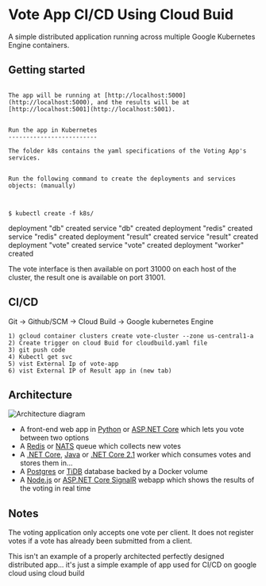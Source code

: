 Vote App CI/CD Using Cloud Buid 
=========

A simple distributed application running across multiple Google Kubernetes Engine containers.

Getting started
---------------


```

The app will be running at [http://localhost:5000](http://localhost:5000), and the results will be at [http://localhost:5001](http://localhost:5001).


Run the app in Kubernetes
-------------------------

The folder k8s contains the yaml specifications of the Voting App's services.


Run the following command to create the deployments and services objects: (manually)


```
```

$ kubectl create -f k8s/
```

deployment "db" created
service "db" created
deployment "redis" created
service "redis" created
deployment "result" created
service "result" created
deployment "vote" created
service "vote" created
deployment "worker" created



The vote interface is then available on port 31000 on each host of the cluster, the result one is available on port 31001.

CI/CD 
----

Git -> Github/SCM -> Cloud Build -> Google kubernetes Engine 
```
1) gcloud container clusters create vote-cluster --zone us-central1-a
2) Create trigger on cloud Buid for cloudbuild.yaml file
3) git push code 
4) Kubectl get svc 
5) vist External Ip of vote-app
6) vist External IP of Result app in (new tab)

``` 

Architecture
-----

![Architecture diagram](architecture.png)

* A front-end web app in [Python](/vote) or [ASP.NET Core](/vote/dotnet) which lets you vote between two options
* A [Redis](https://hub.docker.com/_/redis/) or [NATS](https://hub.docker.com/_/nats/) queue which collects new votes
* A [.NET Core](/worker/src/Worker), [Java](/worker/src/main) or [.NET Core 2.1](/worker/dotnet) worker which consumes votes and stores them in…
* A [Postgres](https://hub.docker.com/_/postgres/) or [TiDB](https://hub.docker.com/r/dockersamples/tidb/tags/) database backed by a Docker volume
* A [Node.js](/result) or [ASP.NET Core SignalR](/result/dotnet) webapp which shows the results of the voting in real time


Notes
-----

The voting application only accepts one vote per client. It does not register votes if a vote has already been submitted from a client.

This isn't an example of a properly architected perfectly designed distributed app... it's just a simple 
example of app used for CI/CD on  google cloud using cloud build 
